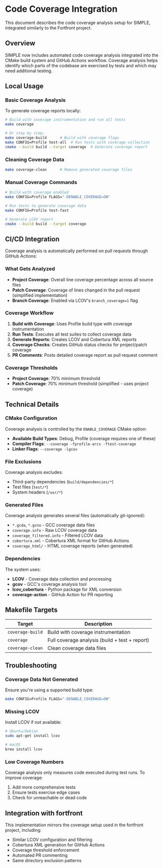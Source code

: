 # Code Coverage Integration

This document describes the code coverage analysis setup for SIMPLE, integrated similarly to the Fortfront project.

## Overview

SIMPLE now includes automated code coverage analysis integrated into the CMake build system and GitHub Actions workflow. Coverage analysis helps identify which parts of the codebase are exercised by tests and which may need additional testing.

## Local Usage

### Basic Coverage Analysis

To generate coverage reports locally:

```bash
# Build with coverage instrumentation and run all tests
make coverage

# Or step by step:
make coverage-build      # Build with coverage flags
make CONFIG=Profile test-all  # Run tests with coverage collection
cmake --build build --target coverage  # Generate coverage report
```

### Cleaning Coverage Data

```bash
make coverage-clean      # Remove generated coverage files
```

### Manual Coverage Commands

```bash
# Build with coverage enabled
make CONFIG=Profile FLAGS="-DENABLE_COVERAGE=ON"

# Run tests to generate coverage data
make CONFIG=Profile test-fast

# Generate LCOV report
cmake --build build --target coverage
```

## CI/CD Integration

Coverage analysis is automatically performed on pull requests through GitHub Actions:

### What Gets Analyzed

- **Project Coverage**: Overall line coverage percentage across all source files
- **Patch Coverage**: Coverage of lines changed in the pull request (simplified implementation)
- **Branch Coverage**: Enabled via LCOV's `branch_coverage=1` flag

### Coverage Workflow

1. **Build with Coverage**: Uses Profile build type with coverage instrumentation
2. **Run Tests**: Executes all test suites to collect coverage data
3. **Generate Reports**: Creates LCOV and Cobertura XML reports
4. **Coverage Checks**: Creates GitHub status checks for project/patch coverage
5. **PR Comments**: Posts detailed coverage report as pull request comment

### Coverage Thresholds

- **Project Coverage**: 70% minimum threshold
- **Patch Coverage**: 70% minimum threshold (simplified - uses project coverage)

## Technical Details

### CMake Configuration

Coverage analysis is controlled by the `ENABLE_COVERAGE` CMake option:

- **Available Build Types**: Debug, Profile (coverage requires one of these)
- **Compiler Flags**: `--coverage -fprofile-arcs -ftest-coverage`
- **Linker Flags**: `--coverage -lgcov`

### File Exclusions

Coverage analysis excludes:
- Third-party dependencies (`build/dependencies/*`)
- Test files (`test/*`)
- System headers (`/usr/*`)

### Generated Files

Coverage analysis generates several files (automatically git-ignored):
- `*.gcda`, `*.gcno` - GCC coverage data files
- `coverage.info` - Raw LCOV coverage data
- `coverage_filtered.info` - Filtered LCOV data
- `cobertura.xml` - Cobertura XML format for GitHub Actions
- `coverage_html/` - HTML coverage reports (when generated)

### Dependencies

The system uses:
- **LCOV** - Coverage data collection and processing
- **gcov** - GCC's coverage analysis tool
- **lcov_cobertura** - Python package for XML conversion
- **coverage-action** - GitHub Action for PR reporting

## Makefile Targets

| Target | Description |
|--------|-------------|
| `coverage-build` | Build with coverage instrumentation |
| `coverage` | Full coverage analysis (build + test + report) |
| `coverage-clean` | Clean coverage data files |

## Troubleshooting

### Coverage Data Not Generated

Ensure you're using a supported build type:
```bash
make CONFIG=Profile FLAGS="-DENABLE_COVERAGE=ON"
```

### Missing LCOV

Install LCOV if not available:
```bash
# Ubuntu/Debian
sudo apt-get install lcov

# macOS
brew install lcov
```

### Low Coverage Numbers

Coverage analysis only measures code executed during test runs. To improve coverage:
1. Add more comprehensive tests
2. Ensure tests exercise edge cases
3. Check for unreachable or dead code

## Integration with fortfront

This implementation mirrors the coverage setup used in the fortfront project, including:
- Similar LCOV configuration and filtering
- Cobertura XML generation for GitHub Actions
- Coverage threshold enforcement
- Automated PR commenting
- Same directory exclusion patterns